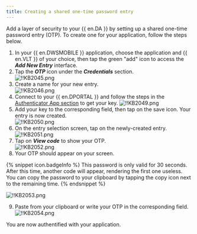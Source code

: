 ```yaml
---
title: Creating a shared one-time password entry
---
```

Add a layer of security to your {{ en.DA }} by setting up a shared one-time password entry (OTP). To create one for your application, follow the steps below.

1. In your {{ en.DWSMOBILE }} application, choose the application and {{ en.VLT }} of your choice, then tap the green "add" icon to access the ***Add New Entry*** interface.
1. Tap the ***OTP*** icon under the ***Credentials*** section.  
![!!KB2045.png](https://webdevolutions.azureedge.net/docs/en/kb/KB2045.png)
1. Create a name for your new entry.  
![!!KB2046.png](https://webdevolutions.azureedge.net/docs/en/kb/KB2046.png)
1. Connect to your {{ en.DPORTAL }} and follow the steps in the [Authenticator App section](/cloud/sign-in-security/two-step-verification/#authenticator-app) to get your key.
![!!KB2049.png](https://webdevolutions.azureedge.net/docs/en/kb/KB2049.png)
1. Add your key to the corresponding field, then tap on the save icon. Your entry is now created.  
![!!KB2050.png](https://webdevolutions.azureedge.net/docs/en/kb/KB2050.png)
1. On the entry selection screen, tap on the newly-created entry.  
![!!KB2051.png](https://webdevolutions.azureedge.net/docs/en/kb/KB2051.png)
1. Tap on ***View code*** to show your OTP.  
![!!KB2052.png](https://webdevolutions.azureedge.net/docs/en/kb/KB2052.png)
1. Your OTP should appear on your screen.

{% snippet icon.badgeInfo %}
This password is only valid for 30 seconds. After this time, another code will appear, rendering the first one useless. You can copy the password to your clipboard by tapping the copy icon next to the remaining time.
{% endsnippet %}

![!!KB2053.png](https://webdevolutions.azureedge.net/docs/en/kb/KB2053.png)

9. Paste from your clipboard or write your OTP in the corresponding field.  
![!!KB2054.png](https://webdevolutions.azureedge.net/docs/en/kb/KB2054.png)  

You are now authentified with your application.
